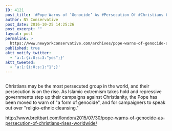 ```yaml
---
ID: 4121
post_title: '#Pope Warns of ‘Genocide’ As #Persecution Of #Christians by #Muslims rises worldwide'
author: NY Conservative
post_date: 2016-10-25 14:25:26
post_excerpt: ""
layout: post
permalink: >
  https://www.newyorkconservative.com/archives/pope-warns-of-genocide-as-persecution-of-christians-by-muslims-rises-worldwide/
published: true
aktt_notify_twitter:
  - 'a:1:{i:0;s:3:"yes";}'
aktt_tweeted:
  - 'a:1:{i:0;s:1:"1";}'
---
```

<p><img src="http://www.newyorkconservative.com/wp-content/uploads/2015/07/073015_2229_PopeWarnsof1.jpg" alt="" />
	</p><p><span style="color:#111111">Christians may be the most persecuted group in the world, and their persecution is on the rise. As Islamic extremism takes hold and repressive governments step up their campaigns against Christianity, the Pope has been moved to warn of "a form of genocide", and for campaigners to speak out over "religio-ethnic cleansing."</span>
	</p><p><a href="http://www.breitbart.com/london/2015/07/30/pope-warns-of-genocide-as-persecution-of-christians-rises-worldwide/">http://www.breitbart.com/london/2015/07/30/pope-warns-of-genocide-as-persecution-of-christians-rises-worldwide/</a>
	</p>